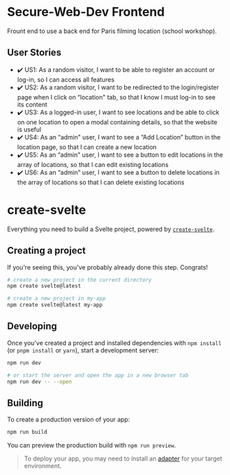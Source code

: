 # Secure-Web-Dev Frontend
Frount end to use a back end for Paris filming location (school workshop).

## User Stories
- :heavy_check_mark: US1: As a random visitor, I want to be able to register an account or log-in, so I can
access all features
- :heavy_check_mark: US2: As a random visitor, I want to be redirected to the login/register page when I click on
“location" tab, so that I know I must log-in to see its content
- :heavy_check_mark: US3: As a logged-in user, I want to see locations and be able to click on one location to
open a modal containing details, so that the website is useful
- :heavy_check_mark: US4: As an “admin" user, I want to see a “Add Location” button in the location page, so
that I can create a new location
- :heavy_check_mark: US5: As an “admin" user, I want to see a button to edit locations in the array of locations,
so that I can edit existing locations
- :heavy_check_mark: US6: As an “admin" user, I want to see a button to delete locations in the array of
locations so that I can delete existing locations

# create-svelte

Everything you need to build a Svelte project, powered by [`create-svelte`](https://github.com/sveltejs/kit/tree/master/packages/create-svelte).

## Creating a project

If you're seeing this, you've probably already done this step. Congrats!

```bash
# create a new project in the current directory
npm create svelte@latest

# create a new project in my-app
npm create svelte@latest my-app
```

## Developing

Once you've created a project and installed dependencies with `npm install` (or `pnpm install` or `yarn`), start a development server:

```bash
npm run dev

# or start the server and open the app in a new browser tab
npm run dev -- --open
```

## Building

To create a production version of your app:

```bash
npm run build
```

You can preview the production build with `npm run preview`.

> To deploy your app, you may need to install an [adapter](https://kit.svelte.dev/docs/adapters) for your target environment.
